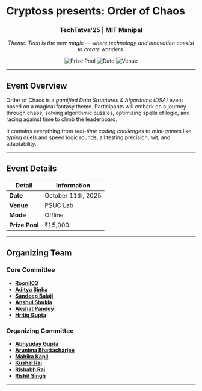 # Cryptoss presents: **Order of Chaos**

<div align="center">

### TechTatva'25 | MIT Manipal

_Theme: Tech is the new magic — where technology and innovation coexist to create wonders._

![Prize Pool](https://img.shields.io/badge/Prize_Pool-₹15000-gold?style=for-the-badge)
![Date](https://img.shields.io/badge/Date-October_11th-blue?style=for-the-badge)
![Venue](https://img.shields.io/badge/Venue-PSUC_Lab-green?style=for-the-badge)

</div>

---

## Event Overview

Order of Chaos is a _gamified Data Structures & Algorithms (DSA)_ event based on a magical fantasy theme. Participants will embark on a journey through chaos, solving algorithmic puzzles, optimizing spells of logic, and racing against time to climb the leaderboard.

It contains everything from _real-time coding challenges_ to _mini-games_ like typing duels and speed logic rounds, all testing precision, wit, and adaptability.

---

## Event Details

| Detail         | Information        |
| -------------- | ------------------ |
| **Date**       | October 11th, 2025 |
| **Venue**      | PSUC Lab           |
| **Mode**       | Offline            |
| **Prize Pool** | ₹15,000            |

---

## Organizing Team

### Core Committee

- [**Roonil03**](https://github.com/Roonil03)
- [**Aditya Sinha**](https://github.com/AdityaSinha149)
- [**Sandeep Balaji**](https://github.com/Sandeep3084)
- [**Anshul Shukla**](https://github.com/Anshul-0211)
- [**Akshat Pandey**](https://github.com/weird-akshat)
- [**Hritiq Gupta**](https://github.com/Hrithiq)

### Organizing Committee

- [**Abhyuday Gupta**](https://github.com/Abhyuday-Gupta912)
- [**Arunima Bhattacharjee**](https://github.com/Aru23-prog)
- [**Mahika Kapil**](https://github.com/Mahika20)
- [**Kushal Raj**](https://github.com/rkushell)
- [**Rishabh Raj**](https://github.com/r1shu-R)
- [**Rishit Singh**](https://github.com/rish919)

---
